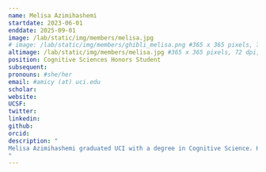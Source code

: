 ```yaml
---
name: Melisa Azimihashemi
startdate: 2023-06-01
enddate: 2025-09-01
image: /lab/static/img/members/melisa.jpg
# image: /lab/static/img/members/ghibli_melisa.png #365 x 365 pixels, 72 dpi, JPG
altimage: /lab/static/img/members/melisa.jpg #365 x 365 pixels, 72 dpi, JPG
position: Cognitive Sciences Honors Student
subsequent:
pronouns: #she/her
email: #amicy (at) uci.edu
scholar:
website:
UCSF:
twitter: 
linkedin: 
github: 
orcid:
description: "
Melisa Azimihashemi graduated UCI with a degree in Cognitive Science. Her research interests are primarly focused on the brain and how the it works. She is intrigued by the different factors that can influence our memory and decision making process. She is also interested in the development of the brain and how it ages over time.
"
---
```

